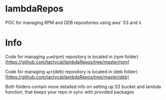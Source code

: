 # lambdaRepos
POC for managing RPM and DEB repositories using aws' S3 and λ

# Info
Code for managing `yum`(rpm) repository is located in (rpm folder)[https://github.com/tactycal/lambdaRepos/tree/master/rpm]

Code for managing `apt`(deb) repository is located in (deb folder)[https://github.com/tactycal/lambdaRepos/tree/master/deb]

Both folders contain more detailed info on setting up S3 bucket and lambda function, that keeps your repo in sync with provided packages